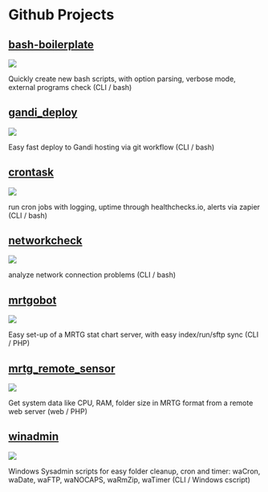 # Github Projects

## [bash-boilerplate](https://github.com/pforret/bash-boilerplate)
[![](assets/bash-boilerplate.jpg)](https://github.com/pforret/bash-boilerplate)

Quickly create new bash scripts, with option parsing, verbose mode, external programs check (CLI / bash)

## [gandi_deploy](https://github.com/pforret/gandi_deploy)
[![](assets/gandi_deploy.jpg)](https://github.com/pforret/gandi_deploy)

Easy fast deploy to Gandi hosting via git workflow (CLI / bash)

## [crontask](https://github.com/pforret/crontask)
[![](assets/crontask.jpg)](https://github.com/pforret/crontask)

run cron jobs with logging, uptime through healthchecks.io, alerts via zapier (CLI / bash)

## [networkcheck](https://github.com/pforret/networkcheck)
[![](assets/networkcheck.jpg)](https://github.com/pforret/networkcheck)

analyze network connection problems (CLI / bash)
	
## [mrtgobot](https://github.com/pforret/mrtgobot)
[![](assets/mrtgobot.jpg)](https://github.com/pforret/mrtgobot)

Easy set-up of a MRTG stat chart server, with easy index/run/sftp sync (CLI / PHP)

## [mrtg\_remote\_sensor](https://github.com/pforret/mrtg_remote_sensor)
[![](assets/mrtg_remote_sensor.jpg)](https://github.com/pforret/mrtg_remote_sensor)

Get system data like CPU, RAM, folder size in MRTG format from a remote web server (web / PHP)

## [winadmin](https://github.com/pforret/WinAdmin)
[![](assets/winadmin.jpg)](https://github.com/pforret/WinAdmin)

Windows Sysadmin scripts for easy folder cleanup, cron and timer:
waCron, waDate, waFTP, waNOCAPS, waRmZip, waTimer  (CLI / Windows cscript)

